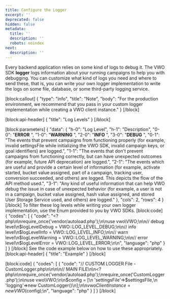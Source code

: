 ```yaml
---
title: Configure the Logger
excerpt: ''
deprecated: false
hidden: false
metadata:
  title: ''
  description: ''
  robots: noindex
next:
  description: ''
---
```

Every backend application relies on some kind of logs to debug it. The VWO SDK **logger** logs information about your running campaigns to help you with debugging. You can customize what kind of logs you need and where to send these, that is, you can write your own logger implementation to write the logs on some file, database, or some third-party logging service.

[block:callout]
{
  "type": "info",
  "title": "Note",
  "body": "For the production environment, we recommend that you pass in your custom logger implementation while creating a VWO client instance."
}
[/block]

[block:api-header]
{
  "title": "Log Levels"
}
[/block]

[block:parameters]
{
  "data": {
    "h-0": "Log Level",
    "h-1": "Description",
    "0-0": "**ERROR** ",
    "1-0": "**WARNING** ",
    "2-0": "**INFO** ",
    "3-0": "**DEBUG** ",
    "0-1": "The events that prevent campaigns from functioning properly (for example, invalid settingsFile while initializing the VWO SDK, invalid campaign keys, or goal identifiers) are logged.",
    "1-1": "The events that don't prevent campaigns from functioning correctly, but can have unexpected outcomes (for example, future API deprecation) are logged.",
    "2-1": "The events which are useful and provide a certain level of information (for example, activate started, bucket value assigned, part of a campaign, tracking user, conversion succeeded, and others) are logged. This depicts the flow of the API method used.",
    "3-1": "Any kind of useful information that can help VWO debug the issue in case of unexpected behavior (for example, a user is not in a campaign, bucket value assigned, hash value assigned, and stored User Storage Service used, and others) are logged."
  },
  "cols": 2,
  "rows": 4
}
[/block]
To filter these log levels while writing your own logger implementation, use the Enum provided to you by VWO SDKs.
[block:code]
{
  "codes": [
    {
      "code": "<?php\n\nrequire_once('vendor/autoload.php');\n\nuse vwo\\VWO;\n\n// debug level\n$logLevelDebug = VWO::LOG_LEVEL_DEBUG;\n\n// info level\n$logLevelInfo = VWO::LOG_LEVEL_INFO;\n\n// warn level\n$logLevelWarning = VWO::LOG_LEVEL_WARNING;\n\n// error level\n$logLevelError = VWO::LOG_LEVEL_ERROR;\n\n",
      "language": "php"
    }
  ]
}
[/block]
See the code example below on how to use these appropriately.
[block:api-header]
{
  "title": "Example"
}
[/block]

[block:code]
{
  "codes": [
    {
      "code": "// CUSTOM LOGGER File - CustomLogger.php\n\n<?php\nrequire_once('vendor/autoload.php');\nuse vwo\\Logger\\LoggerInterface;\n\n/**\n * Class CustomLogger\n */\nClass CustomLogger implements LoggerInterface{\n  /**\n   * @param $message\n   * @param $level\n   * @return string\n   */\n  public function addLog($message, $level){\n    // do code for writing logs to your files/databases\n    // throw new Exception('my test');\n    // return $x;\n  }\n}\n?>\n\n// MAIN FILE\n\n<?php\n\nrequire_once('vendor/autoload.php');\nrequire_once('CustomLogger.php');\n\nuse vwo\\VWO;\n\n$config = [\n  'settingsFile'=>$settingsFile,\n  'logging'=>new CustomLogger()\n];\n\n$vwoClientInstance = new VWO($config);\n",
      "language": "php"
    }
  ]
}
[/block]